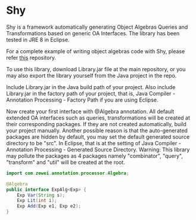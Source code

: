 # Shy
Shy is a framework automatically generating Object Algebras Queries and Transformations based on generic OA Interfaces. The library has been tested in JRE 8 in Eclipse. 

For a complete example of writing object algebras code with Shy, please refer [this](https://github.com/JasonCHU/ObjectAlgebraFramework/tree/master/ObjectAlgebras) repository. 

To use this library, download Library.jar file at the main repository, or you may also export the library yourself from the Java project in the repo. 

Include Library.jar in the Java build path of your project. Also include Library.jar in the factory path of your project, that is, Java Compiler - Annotation Processing - Factory Path if you are using Eclipse. 

Now create your first interface with @Algebra annotation. All default extended OA interfaces such as queries, transformations will be created at their corresponding packages. If they are not created automatically, build your project manually. Another possible reason is that the auto-generated packages are hidden by default, you may set the default generated source directory to be "src". In Eclipse, that is at the setting of Java Compiler - Annotation Processing - Generated Source Directory. Warning: This library may pollute the packages as 4 packages namely "combinator", "query", "transform" and "util" will be created at the root. 

```java
import com.zewei.annotation.processor.Algebra;

@Algebra
public interface ExpAlg<Exp> {
	Exp Var(String s);
	Exp Lit(int i);
	Exp Add(Exp e1, Exp e2);
}
```
